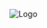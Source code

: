 ![Logo](https://github.com/Kacaii/alura-plus/assets/122650188/e47bcb0f-cd4b-4729-8c4a-46d1b2e37844)

